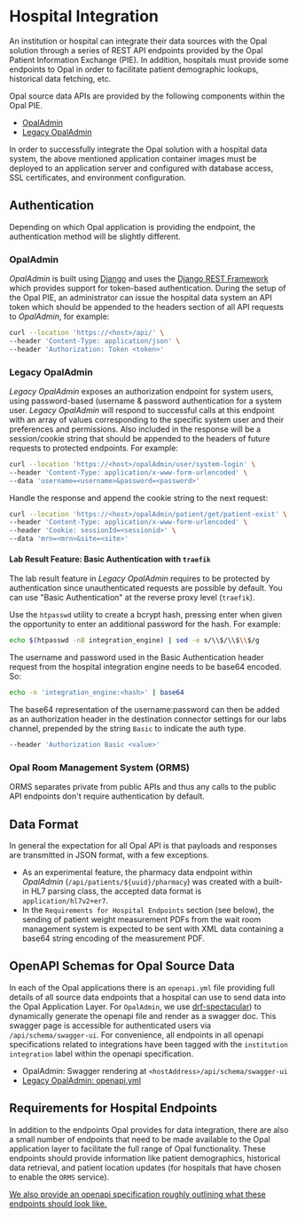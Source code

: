 <!--
SPDX-FileCopyrightText: Copyright (C) 2025 Opal Health Informatics Group at the Research Institute of the McGill University Health Centre <john.kildea@mcgill.ca>

SPDX-License-Identifier: CC-BY-SA-4.0
-->

# Hospital Integration

An institution or hospital can integrate their data sources with the Opal solution through a series of REST API endpoints provided by the Opal Patient Information Exchange (PIE).
In addition, hospitals must provide some endpoints to Opal in order to facilitate patient demographic lookups, historical data fetching, etc.

Opal source data APIs are provided by the following components within the Opal PIE.

- [OpalAdmin](https://github.com/opalmedapps/opal-admin)
- [Legacy OpalAdmin](https://github.com/opalmedapps/opal-admin-legacy)

In order to successfully integrate the Opal solution with a hospital data system, the above mentioned application container images must be deployed to an application server and configured with database access, SSL certificates, and environment configuration.

## Authentication

Depending on which Opal application is providing the endpoint, the authentication method will be slightly different.

### OpalAdmin

_OpalAdmin_ is built using [Django](https://www.djangoproject.com/) and uses the [Django REST Framework](https://www.django-rest-framework.org/) which provides support for token-based authentication.
During the setup of the Opal PIE, an administrator can issue the hospital data system an API token which should be appended to the headers section of all API requests to _OpalAdmin_, for example:

```bash
curl --location 'https://<host>/api/' \
--header 'Content-Type: application/json' \
--header 'Authorization: Token <token>'
```

### Legacy OpalAdmin

_Legacy OpalAdmin_ exposes an authorization endpoint for system users, using password-based (username & password authentication for a system user.
_Legacy OpalAdmin_ will respond to successful calls at this endpoint with an array of values corresponding to the specific system user and their preferences and permissions.
Also included in the response will be a session/cookie string that should be appended to the headers of future requests to protected endpoints.
For example:

```bash
curl --location 'https://<host>/opalAdmin/user/system-login' \
--header 'Content-Type: application/x-www-form-urlencoded' \
--data 'username=<username>&password=<password>'
```

Handle the response and append the cookie string to the next request:

```bash
curl --location 'https://<host>/opalAdmin/patient/get/patient-exist' \
--header 'Content-Type: application/x-www-form-urlencoded' \
--header 'Cookie: sessionId=<sessionid>' \
--data 'mrn=<mrn>&site=<site>'
```

#### Lab Result Feature: Basic Authentication with `traefik`

The lab result feature in _Legacy OpalAdmin_ requires to be protected by authentication since unauthenticated requests are possible by default.
You can use "Basic Authentication" at the reverse proxy level (`traefik`).

Use the `htpasswd` utility to create a bcrypt hash, pressing enter when given the opportunity to enter an additional password for the hash.
For example:

```bash
echo $(htpasswd -nB integration_engine) | sed -e s/\\$/\\$\\$/g
```

The username and password used in the Basic Authentication header request from the hospital integration engine needs to be base64 encoded.
So:

```bash
echo -n 'integration_engine:<hash>' | base64
```

The base64 representation of the username:password can then be added as an authorization header in the destination connector settings for our labs channel, prepended by the string `Basic` to indicate the auth type.

```bash
--header 'Authorization Basic <value>'
```

### Opal Room Management System (ORMS)

ORMS separates private from public APIs and thus any calls to the public API endpoints don't require authentication by default.

## Data Format

In general the expectation for all Opal API is that payloads and responses are transmitted in JSON format, with a few exceptions.

- As an experimental feature, the pharmacy data endpoint within _OpalAdmin_ (`/api/patients/${uuid}/pharmacy`) was created with a built-in HL7 parsing class, the accepted data format is `application/hl7v2+er7`.
- In the `Requirements for Hospital Endpoints` section (see below), the sending of patient weight measurement PDFs from the wait room management system is expected to be sent with XML data containing a base64 string encoding of the measurement PDF.

## OpenAPI Schemas for Opal Source Data

In each of the Opal applications there is an `openapi.yml` file providing full details of all source data endpoints that a hospital can use to send data into the Opal Application Layer.
For `OpalAdmin`, we use [drf-spectacular](https://pypi.org/project/drf-spectacular/)) to dynamically generate the openapi file and render as a swagger doc.
This swagger page is accessible for authenticated users via `/api/schema/swagger-ui`.
For convenience, all endpoints in all openapi specifications related to integrations have been tagged with the `institution integration` label within the openapi specification.

- OpalAdmin: Swagger rendering at `<hostAddress>/api/schema/swagger-ui`
- [Legacy OpalAdmin: openapi.yml](https://github.com/opalmedapps/opaladmin/blob/main/php/openapi.yml)

## Requirements for Hospital Endpoints

In addition to the endpoints Opal provides for data integration, there are also a small number of endpoints that need to be made available to the Opal application layer to facilitate the full range of Opal functionality.
These endpoints should provide information like patient demographics, historical data retrieval, and patient location updates (for hospitals that have chosen to enable the `ORMS` service).

[We also provide an openapi specification roughly outlining what these endpoints should look like.](diagrams/openapi_hospital.yml)
